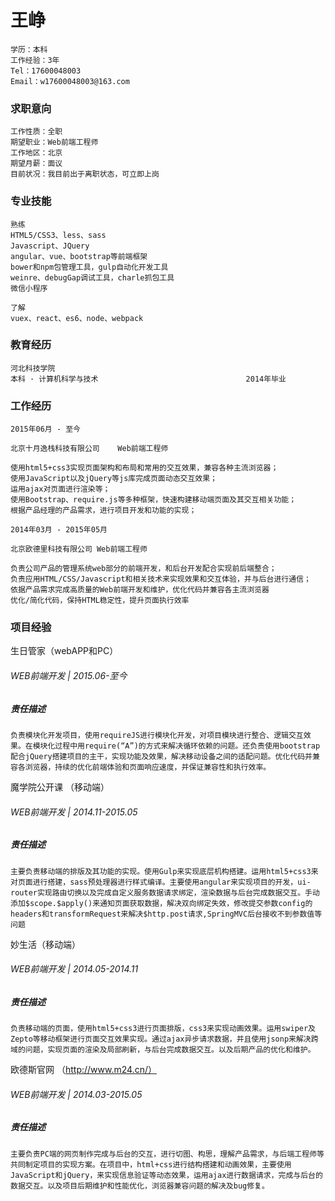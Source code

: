 # 王峥 
```
学历：本科
工作经验：3年
Tel：17600048003	
Email：w17600048003@163.com
```
### 求职意向
```
工作性质：全职
期望职业：Web前端工程师
工作地区：北京
期望月薪：面议
目前状况：我目前出于离职状态，可立即上岗
```

### 专业技能
```
熟练	
HTML5/CSS3、less、sass
Javascript、JQuery
angular、vue、bootstrap等前端框架
bower和npm包管理工具，gulp自动化开发工具	
weinre、debugGap调试工具，charle抓包工具	
微信小程序

了解	
vuex、react、es6、node、webpack
```

	
### 教育经历
```
河北科技学院
本科 · 计算机科学与技术                                 2014年毕业
```

	
### 工作经历	
```
2015年06月 - 至今

北京十月逸栈科技有限公司 	Web前端工程师
	
使用html5+css3实现页面架构和布局和常用的交互效果，兼容各种主流浏览器；
使用JavaScript以及jQuery等js库完成页面动态交互效果；
运用ajax对页面进行渲染等；
使用Bootstrap、require.js等多种框架，快速构建移动端页面及其交互相关功能；
根据产品经理的产品需求，进行项目开发和功能的实现；
```

	
	
```
2014年03月 - 2015年05月
	
北京欧德里科技有限公司	Web前端工程师
	
负责公司产品的管理系统web部分的前端开发，和后台开发配合实现前后端整合；
负责应用HTML/CSS/Javascript和相关技术来实现效果和交互体验，并与后台进行通信；
依据产品需求完成高质量的Web前端开发和维护，优化代码并兼容各主流浏览器
优化/简化代码，保持HTML稳定性，提升页面执行效率
```

	
### 项目经验	

生日管家（webAPP和PC）
	
###### WEB前端开发	| 2015.06-至今 
	
##### 责任描述



``
负责模块化开发项目，使用requireJS进行模块化开发，对项目模块进行整合、逻辑交互效果。在模块化过程中用require(“A”)的方式来解决循环依赖的问题。还负责使用bootstrap配合jQuery搭建项目的主干，实现功能及效果，解决移动设备之间的适配问题。优化代码并兼容各浏览器，持续的优化前端体验和页面响应速度，并保证兼容性和执行效率。
``




	

魔学院公开课 （移动端）   
	
###### WEB前端开发	| 2014.11-2015.05 
	
##### 责任描述


``
主要负责移动端的排版及其功能的实现。使用Gulp来实现底层机构搭建。运用html5+css3来对页面进行搭建，sass预处理器进行样式编译。主要使用angular来实现项目的开发，ui-router实现路由切换以及完成自定义服务数据请求绑定，渲染数据与后台完成数据交互。手动添加$scope.$apply()来通知页面获取数据，解决双向绑定失效，修改提交参数config的headers和transformRequest来解决$http.post请求,SpringMVC后台接收不到参数值等问题
``



	

妙生活（移动端）
	
###### 	WEB前端开发	| 2014.05-2014.11
	
##### 责任描述

``
负责移动端的页面，使用html5+css3进行页面排版，css3来实现动画效果。运用swiper及Zepto等移动框架进行页面交互效果实现。通过ajax异步请求数据，并且使用jsonp来解决跨域的问题，实现页面的渲染及局部刷新，与后台完成数据交互。以及后期产品的优化和维护。
``







欧德斯官网 （http://www.m24.cn/）
	
###### 	WEB前端开发	| 2014.03-2015.05
	
##### 责任描述


``
主要负责PC端的网页制作完成与后台的交互，进行切图、构思，理解产品需求，与后端工程师等共同制定项目的实现方案。在项目中，html+css进行结构搭建和动画效果，主要使用JavaScript和jQuery，来实现信息验证等动态效果，运用ajax进行数据请求，完成与后台的数据交互。以及项目后期维护和性能优化，浏览器兼容问题的解决及bug修复。
``






